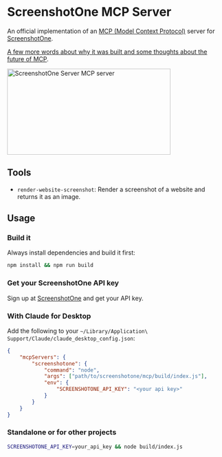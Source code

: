 # ScreenshotOne MCP Server

An official implementation of an [MCP (Model Context Protocol)](https://modelcontextprotocol.io/) server for [ScreenshotOne](https://screenshotone.com).

[A few more words about why it was built and some thoughts about the future of MCP](https://screenshotone.com/blog/mcp-server/).

<a href="https://glama.ai/mcp/servers/nq85q0596a">
  <img width="380" height="200" src="https://glama.ai/mcp/servers/nq85q0596a/badge" alt="ScreenshotOne Server MCP server" />
</a>

## Tools

- `render-website-screenshot`: Render a screenshot of a website and returns it as an image.

## Usage

### Build it

Always install dependencies and build it first:

```bash
npm install && npm run build
```

### Get your ScreenshotOne API key

Sign up at [ScreenshotOne](https://screenshotone.com) and get your API key.

### With Claude for Desktop

Add the following to your `~/Library/Application\ Support/Claude/claude_desktop_config.json`:

```json
{
    "mcpServers": {
        "screenshotone": {
            "command": "node",
            "args": ["path/to/screenshotone/mcp/build/index.js"],
            "env": {
                "SCREENSHOTONE_API_KEY": "<your api key>"
            }
        }
    }
}
```

### Standalone or for other projects

```bash
SCREENSHOTONE_API_KEY=your_api_key && node build/index.js
```
